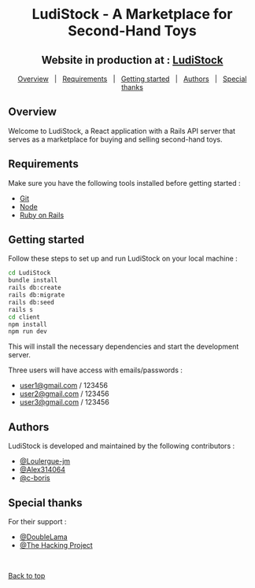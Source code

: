 <br>
<h1 align="center">LudiStock - A Marketplace for Second-Hand Toys</h1>

<h2 align="center">
  Website in production at : <a href="https://ludistock-95072edabbd0.herokuapp.com">LudiStock</a>
</h2>

<p align="center">
  <a href="#overview">Overview</a> &#xa0; | &#xa0;
  <a href="#requirements">Requirements</a> &#xa0; | &#xa0;
  <a href="#getting-started">Getting started</a> &#xa0; | &#xa0;
  <a href="#authors">Authors</a> &#xa0; | &#xa0;
  <a href="#special-thanks">Special thanks</a>
</p>

## Overview

Welcome to LudiStock, a React application with a Rails API server that serves as a marketplace for buying and selling second-hand toys.

## Requirements

Make sure you have the following tools installed before getting started :

- [Git](https://git-scm.com)
- [Node](https://nodejs.org/en/)
- [Ruby on Rails](https://rubyonrails.org/)

## Getting started

Follow these steps to set up and run LudiStock on your local machine :

```bash
cd LudiStock
bundle install
rails db:create
rails db:migrate
rails db:seed
rails s
cd client
npm install
npm run dev
```

This will install the necessary dependencies and start the development server.

Three users will have access with emails/passwords :

- user1@gmail.com / 123456
- user2@gmail.com / 123456
- user3@gmail.com / 123456

## Authors

LudiStock is developed and maintained by the following contributors :

- [@Loulergue-jm](https://github.com/Loulergue-jm)
- [@Alex314064](https://github.com/Alex314064)
- [@c-boris](https://github.com/c-boris)

## Special thanks

For their support :

- [@DoubleLama](https://github.com/DoubleLama)
- [@The Hacking Project](https://www.thehackingproject.org/)

<br>

<a href="#top">Back to top</a>
